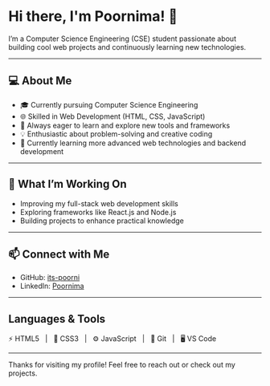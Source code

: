 # Hi there, I'm Poornima! 👋

I’m a Computer Science Engineering (CSE) student passionate about building cool web projects and continuously learning new technologies.

---

## 💻 About Me

- 🎓 Currently pursuing Computer Science Engineering  
- 🌐 Skilled in Web Development (HTML, CSS, JavaScript)  
- 🚀 Always eager to learn and explore new tools and frameworks  
- 💡 Enthusiastic about problem-solving and creative coding  
- 🌱 Currently learning more advanced web technologies and backend development  

---

## 🚀 What I’m Working On

- Improving my full-stack web development skills  
- Exploring frameworks like React.js and Node.js  
- Building projects to enhance practical knowledge  

---

## 📫 Connect with Me

- GitHub: [its-poorni](https://github.com/its-poorni)  
- LinkedIn: [Poornima](https://www.linkedin.com/in/poornima-yarlagadda/)

---
## Languages & Tools

⚡ HTML5 &nbsp; | &nbsp; 🎨 CSS3 &nbsp; | &nbsp; ⚙️ JavaScript &nbsp; | &nbsp; 🐙 Git &nbsp; | &nbsp; 🖥 VS Code  



---

Thanks for visiting my profile! Feel free to reach out or check out my projects.






